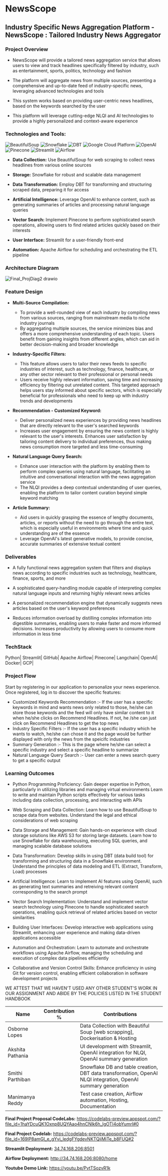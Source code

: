 # NewsScope


## **Industry Specific News Aggregation Platform** - **NewsScope** : Tailored Industry News Aggregator


### **Project Overview** 

* NewsScope will provide a tailored news aggregation service that allows users to view and track headlines specifically filtered by industry, such as entertainment, sports, politics, technology and fashion

* The platform will aggregate news from multiple sources, presenting a comprehensive and up-to-date feed of industry-specific news, leveraging advanced technologies and tools

* This system works based on providing user-centric news headlines, based on the keywords searched by the user

* This platform will leverage cutting-edge NLQI and AI technologies to provide a highly personalized and context-aware experience

### **Technologies and Tools:**

![BeautifulSoup](https://img.shields.io/badge/BeautifulSoup-3776AB?style=for-the-badge&logo=python&logoColor=white)
![Snowflake](https://img.shields.io/badge/Snowflake-29B5E8?style=for-the-badge&logo=snowflake&logoColor=white)
![DBT](https://img.shields.io/badge/DBT-FF694B?style=for-the-badge&logo=dbt&logoColor=white)
![Google Cloud Platform](https://img.shields.io/badge/Google_Cloud-4285F4?style=for-the-badge&logo=googlecloud&logoColor=white)
![OpenAI](https://img.shields.io/badge/OpenAI-412991?style=for-the-badge&logo=openai&logoColor=white)
![Pinecone](https://img.shields.io/badge/Pinecone-13AA52?style=for-the-badge&logo=pinecone&logoColor=white)
![Streamlit](https://img.shields.io/badge/Streamlit-FF4B4B?style=for-the-badge&logo=streamlit&logoColor=white)
![Airflow](https://img.shields.io/badge/Airflow-017CEE?style=for-the-badge&logo=apacheairflow&logoColor=white)


* **Data Collection:** Use BeautifulSoup for web scraping to collect news headlines from various online sources

* **Storage:** Snowflake for robust and scalable data management

* **Data Transformation:** Employ DBT for transforming and structuring scraped data, preparing it for access

* **Artificial Intelligence:** Leverage OpenAI to enhance content, such as generating summaries of articles and processing natural language queries

* **Vector Search:** Implement Pinecone to perform sophisticated search operations, allowing users to find related articles quickly based on their interests

* **User Interface:** Streamlit for a user-friendly front-end

* **Automation:** Apache Airflow for scheduling and orchestrating the ETL pipeline


### **Architecture Diagram**


![Final_ProjDiag2 drawio](https://github.com/BigDataIA-Spring2024-Sec1-Team6/FinalProj_Team6/assets/114605149/12287ef4-5dd3-4eb6-b5c9-9050b359a6bc)




### **Feature Design**

* **Multi-Source Compilation:**

  * To provide a well-rounded view of each industry by compiling news from various sources, ranging from mainstream media to niche industry journals
  * By aggregating multiple sources, the service minimizes bias and offers a more comprehensive understanding of each topic. Users benefit from gaining insights from different angles, which can aid in better decision-making and broader knowledge

* **Industry-Specific Filters:**

  * This feature allows users to tailor their news feeds to specific industries of interest, such as technology, finance, healthcare, or any other sector relevant to their professional or personal needs
  * Users receive highly relevant information, saving time and increasing efficiency by filtering out unrelated content. This targeted approach helps users stay informed about specific sectors, which is especially beneficial for professionals who need to keep up with industry trends and developments


* **Recommendation - Customized Keyword:**

  * Deliver personalized news experiences by providing news headlines that are directly relevant to the user's searched keywords
  * Increases user engagement by ensuring the news content is highly relevant to the user's interests. Enhances user satisfaction by tailoring content delivery to individual preferences, thus making news consumption more targeted and less time-consuming

* **Natural Language Query Search:**

  * Enhance user interaction with the platform by enabling them to perform complex queries using natural language, facilitating an intuitive and conversational interaction with the news aggregation service
  * The NLQI provides a deep contextual understanding of user queries, enabling the platform to tailor content curation beyond simple keyword matching

* **Article Summary:**

  * Aid users in quickly grasping the essence of lengthy documents, articles, or reports without the need to go through the entire text, which is especially useful in environments where time and quick understanding are of the essence
  * Leverage OpenAI's latest generative models, to provide concise, accurate summaries of extensive textual content



### **Deliverables**

* A fully functional news aggregation system that filters and displays news according to specific industries such as technology, healthcare, finance, sports, and more

* A sophisticated query-handling module capable of interpreting complex natural language inputs and returning highly relevant news articles

* A personalized recommendation engine that dynamically suggests news articles based on the user's keyword preferences

* Reduces information overload by distilling complex information into digestible summaries, enabling users to make faster and more informed decisions. Increases productivity by allowing users to consume more information in less time

### **TechStack**
Python| Streamlit| GitHub| Apache Airflow| Pinecone| Langchain| OpenAI| Docker| GCP|


### **Project Flow**

 Start by registering in our application to personalize your news experience. Once registered, log in to discover the specific features:
 
* Customized Keywords Recommendation :- If the user has a specific keywords in mind and wants news only related to those, he/she can store those keywords and the feed will only have similar content to it when he/she clicks on Recommend Headlines. If not, he /she can just click on Recommend Headlines to get the top news
* Industry Specific Filters :- If the user has a specific industry which he wants to watch, he/she can chose it and the page would be further displayed with only the news from the speicifc industries
* Summary Generation :- This is the page where he/she can select a specific industry and select a specific headline to summarize
* Natural Language Query Search :- User can enter a news search query to get a specific output

### **Learning Outcomes**

* Python Programming Proficiency: Gain deeper expertise in Python, particularly in utilizing libraries and managing virtual environments
Learn to write and maintain Python scripts effectively for various tasks including data collection, processing, and interacting with APIs

* Web Scraping and Data Collection: Learn how to use BeautifulSoup to scrape data from websites. Understand the legal and ethical considerations of web scraping

* Data Storage and Management: Gain hands-on experience with cloud storage solutions like AWS S3 for storing large datasets. Learn how to use Snowflake for data warehousing, executing SQL queries, and managing scalable database solutions

* Data Transformation: Develop skills in using DBT (data build tool) for transforming and structuring data in a Snowflake environment. Understand the principles of data modeling and ETL (Extract, Transform, Load) processes

* Artificial Intelligence: Learn to implement AI features using OpenAI, such as generating text summaries and retreiving relevant content corresponding to the search prompt

* Vector Search Implementation: Understand and implement vector search technology using Pinecone to handle sophisticated search operations, enabling quick retrieval of related articles based on vector similarities

* Building User Interfaces: Develop interactive web applications using Streamlit, enhancing user experience and making data-driven applications accessible

* Automation and Orchestration: Learn to automate and orchestrate workflows using Apache Airflow, managing the scheduling and execution of complex data pipelines efficiently

* Collaborative and Version Control Skills: Enhance proficiency in using Git for version control, enabling efficient collaboration in software development projects
  


WE ATTEST THAT WE HAVEN'T USED ANY OTHER STUDENT'S WORK IN OUR ASSIGNMENT AND ABIDE BY THE POLICIES LISTED IN THE STUDENT HANDBOOK

| Name               | Contribution %   | Contributions                                                                          |
|--------------------|------------------|----------------------------------------------------------------------------------------|
| Osborne Lopes      |                  | Data Collection with Beautiful Soup [web scrapping], Dockerisation & Hosting           |
| Akshita Pathania   |                  | UI development with Streamlit, OpenAI integration for NLQI, OpenAI summary generation  |
| Smithi Parthiban   |                  | Snowflake DB and table creation, DBT data transformation, OpenAI NLQI integration, OpenAI summary generation |
| Manimanya Reddy    |                  | Test case creation, Airflow automation, Hosting, Documentation                         |
 



**Final Project Proposal CodeLabs:** https://codelabs-preview.appspot.com/?file_id=1haYDcuQK1Oxnp8UQYAao4hnCNlk6h_lgOTI4obYumrI#0

**Final Project Codelab:** https://codelabs-preview.appspot.com/?file_id=169lP8amGI_e_gYvi_ledgFYgdevNKTQijMiTe_b8FUQ#2

**Streamlit Deployment:** [34.74.168.206:8501](http://34.139.93.177:8501/)

**Airflow Deployment:** http://34.74.168.206:8080/home

**Youtube Demo Link:** https://youtu.be/PvtTSozvR1k



